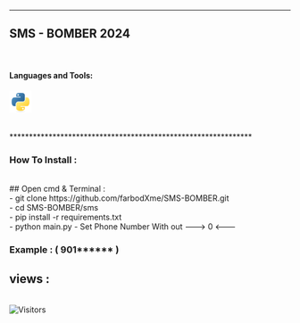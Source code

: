 **************************************************************
<h2>SMS - BOMBER 2024</h2>
<br>
<p align="left"> <h4 align="left">Languages and Tools:</h4><a href="https://www.python.org" target="_blank" rel="noreferrer"> <img src="https://raw.githubusercontent.com/devicons/devicon/master/icons/python/python-original.svg" alt="python" width="40" height="40"/> </a> </p>
<img src="">
<br>
**************************************************************
<h3>How To Install :</h3>
<br>
## Open cmd & Terminal :
<br>
- git clone https://github.com/farbodXme/SMS-BOMBER.git
<br>
- cd SMS-BOMBER/sms
<br>
- pip install -r requirements.txt
<br>
- python main.py
- Set Phone Number With out ---> 0 <---  <h3>Example : ( 901****** )</h3>

<h2>views :</h2>
</br>
<img src="https://profile-counter.glitch.me/farbodXme/count.svg" alt="Visitors">
